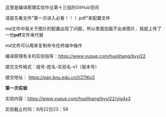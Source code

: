 这里是编译原理实验作业第十三组的GitHub空间

请首先看文件"第一次进入必看！！！.pdf"来配置文件

md文件中我关于图片的配置出现了问题，所以里面加载不出来图片，我就上传了一份**pdf**文件来代替

md文件可以用来复制命令在终端中操作

编译原理有关的实验指导：https://www.yuque.com/huolihang/byyl22

提交文件格式：组号-姓名-实验名-v1（版本号）

提交地址： https://pan.bnu.edu.cn/l/211Kq3

**第一次实验**

实验内容：https://www.yuque.com/huolihang/byyl22/vig4x3

实验截止时间：9月22日23：59

